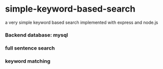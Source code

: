 # simple-keyword-based-search
 a very simple keyword based search implemented with express and node.js

 ### Backend database: mysql
 ### full sentence search
 ### keyword matching
 
